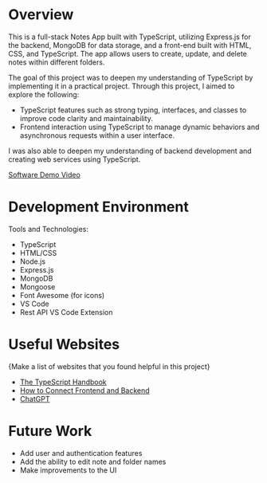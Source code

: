 # Overview

This is a full-stack Notes App built with TypeScript, utilizing Express.js for the backend, MongoDB for data storage, and a front-end built with HTML, CSS, and TypeScript. The app allows users to create, update, and delete notes within different folders.

The goal of this project was to deepen my understanding of TypeScript by implementing it in a practical project. Through this project, I aimed to explore the following:

- TypeScript features such as strong typing, interfaces, and classes to improve code clarity and maintainability.
- Frontend interaction using TypeScript to manage dynamic behaviors and asynchronous requests within a user interface.

I was also able to deepen my understanding of backend development and creating web services using TypeScript.

[Software Demo Video](https://www.youtube.com/watch?v=p_fyxFXlE7Y)

# Development Environment

Tools and Technologies:

- TypeScript
- HTML/CSS
- Node.js
- Express.js
- MongoDB
- Mongoose
- Font Awesome (for icons)
- VS Code
- Rest API VS Code Extension

# Useful Websites

{Make a list of websites that you found helpful in this project}

- [The TypeScript Handbook](https://www.typescriptlang.org/docs/handbook/intro.html)
- [How to Connect Frontend and Backend](https://www.geeksforgeeks.org/how-to-connect-front-end-and-backend/)
- [ChatGPT](https://chatgpt.com)

# Future Work

- Add user and authentication features
- Add the ability to edit note and folder names
- Make improvements to the UI
